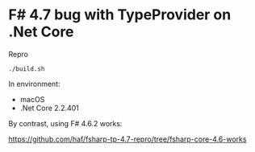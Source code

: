 # F# 4.7 bug with TypeProvider on .Net Core

Repro

    ./build.sh

In environment:

- macOS
- .Net Core 2.2.401

By contrast, using F# 4.6.2 works:

https://github.com/haf/fsharp-tp-4.7-repro/tree/fsharp-core-4.6-works
